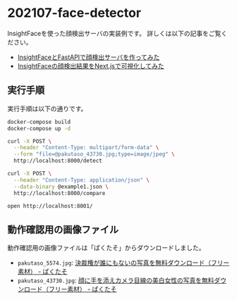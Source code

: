 # 202107-face-detector

InsightFaceを使った顔検出サーバの実装例です。
詳しくは以下の記事をご覧ください。

* [InsightFaceとFastAPIで顔検出サーバを作ってみた](https://zenn.dev/yuyakato/articles/6a1d8177901381)
* [InsightFaceの顔検出結果をNext.jsで可視化してみた](https://zenn.dev/yuyakato/articles/e96b9d8ec289cc)

## 実行手順

実行手順は以下の通りです。

```sh
docker-compose build
docker-compose up -d

curl -X POST \
  --header "Content-Type: multipart/form-data" \
  --form "file=@pakutaso_43730.jpg;type=image/jpeg" \
  http://localhost:8000/detect

curl -X POST \
  --header "Content-Type: application/json" \
  --data-binary @example1.json \
  http://localhost:8000/compare

open http://localhost:8001/
```

## 動作確認用の画像ファイル

動作確認用の画像ファイルは「ぱくたそ」からダウンロードしました。

* `pakutaso_5574.jpg`: [決裁権が誰にもないの写真を無料ダウンロード（フリー素材） - ぱくたそ](https://www.pakutaso.com/20141237343post-4921.html)
* `pakutaso_43730.jpg`: [顔に手を添えカメラ目線の美白女性の写真を無料ダウンロード（フリー素材） - ぱくたそ](https://www.pakutaso.com/20210219041post-33497.html)
